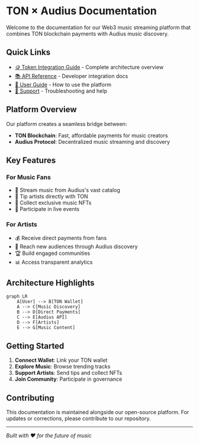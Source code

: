 # TON × Audius Documentation

Welcome to the documentation for our Web3 music streaming platform that combines TON blockchain payments with Audius music discovery.

## Quick Links

- [🪙 Token Integration Guide](./token-integration.md) - Complete architecture overview
- [📚 API Reference](./api-reference.md) - Developer integration docs  
- [👤 User Guide](./user-guide.md) - How to use the platform
- [🔧 Support](./support.md) - Troubleshooting and help

## Platform Overview

Our platform creates a seamless bridge between:
- **TON Blockchain**: Fast, affordable payments for music creators
- **Audius Protocol**: Decentralized music streaming and discovery

## Key Features

### For Music Fans
- 🎵 Stream music from Audius's vast catalog
- 💎 Tip artists directly with TON
- 🎨 Collect exclusive music NFTs
- 🎤 Participate in live events

### For Artists
- 💰 Receive direct payments from fans
- 🎯 Reach new audiences through Audius discovery
- 🏆 Build engaged communities
- 📊 Access transparent analytics

## Architecture Highlights

```mermaid
graph LR
    A[User] --> B[TON Wallet]
    A --> C[Music Discovery]
    B --> D[Direct Payments]
    C --> E[Audius API]
    D --> F[Artists]
    E --> G[Music Content]
```

## Getting Started

1. **Connect Wallet**: Link your TON wallet
2. **Explore Music**: Browse trending tracks
3. **Support Artists**: Send tips and collect NFTs
4. **Join Community**: Participate in governance

## Contributing

This documentation is maintained alongside our open-source platform. For updates or corrections, please contribute to our repository.

---

*Built with ❤️ for the future of music*